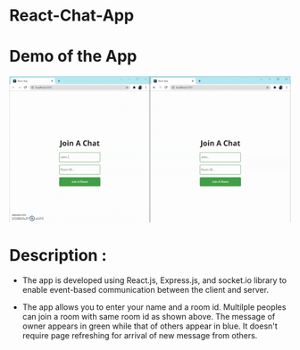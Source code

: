 # React-Chat-App

# Demo of the App
![demo-of-chat-app](https://github.com/amaan1403/React-Chat-App/blob/main/chat%20app%20final.gif)


# Description :

- The app is developed using React.js, Express.js, and socket.io library to enable event-based communication between the client and server.

- The app allows you to enter your name and a room id. Multilple peoples can join a room with same room id as shown above. The message of owner appears in green while that of others appear in blue. It doesn't require page refreshing for arrival of new message from others.
